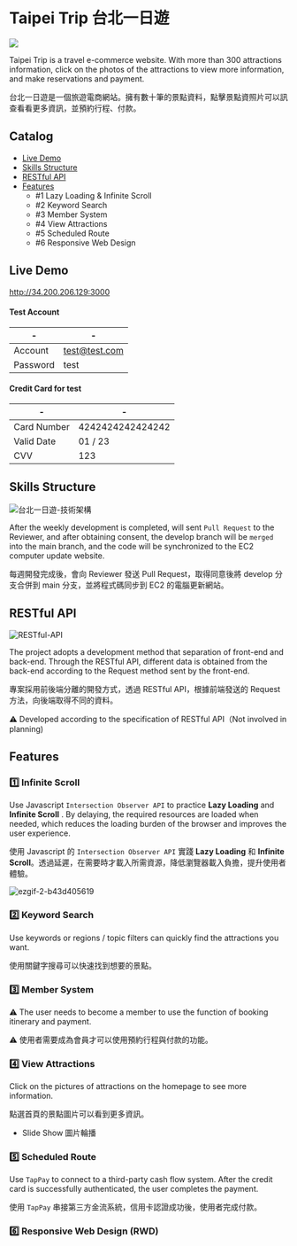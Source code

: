 # Taipei Trip 台北一日遊


![](https://i.imgur.com/PzYAbIc.jpg)

Taipei Trip is a travel e-commerce website. With more than 300 attractions information, click on the photos of the attractions to view more information, and make reservations and payment.


台北一日遊是一個旅遊電商網站。擁有數十筆的景點資料，點擊景點資照片可以訊查看看更多資訊，並預約行程、付款。

## Catalog
- [Live Demo](#live-demo)
- [Skills Structure](#skills-structure)
- [RESTful API](#restful-api)
- [Features](#features)
  - #1 Lazy Loading & Infinite Scroll
  - #2 Keyword Search
  - #3 Member System
  - #4 View Attractions
  - #5 Scheduled Route
  - #6 Responsive Web Design


## Live Demo


http://34.200.206.129:3000

#### Test Account
| - | - |
| -------- | -------- |
| Account | test@test.com |
| Password | test |

#### Credit Card for test
| - | - |
| -------- | -------- |
| Card Number	 | 4242424242424242 |
| Valid Date	 | 01 / 23 |
| CVV	 | 123 |

## Skills Structure
![台北一日遊-技術架構](https://user-images.githubusercontent.com/75563062/133192590-4eb4a1bd-8b64-436f-8c07-e8c1a2cede1d.png)

After the weekly development is completed, will sent `Pull Request` to the Reviewer, and after obtaining consent, the develop branch will be `merged` into the main branch, and the code will be synchronized to the EC2 computer update website.

每週開發完成後，會向 Reviewer 發送 Pull Request，取得同意後將 develop 分支合併到 main 分支，並將程式碼同步到 EC2 的電腦更新網站。


## RESTful API

![RESTful-API](https://user-images.githubusercontent.com/75563062/132503738-f72395fd-fa6c-4e72-bcda-62cf26673d63.png)

The project adopts a development method that separation of front-end and back-end. Through the RESTful API, different data is obtained from the back-end according to the Request method sent by the front-end.

專案採用前後端分離的開發方式，透過 RESTful API，根據前端發送的 Request 方法，向後端取得不同的資料。

⚠️ Developed according to the specification of RESTful API（Not involved in planning)



## Features

### 1️⃣ Infinite Scroll
Use Javascript `Intersection Observer API` to practice **Lazy Loading** and **Infinite Scroll** . By delaying, the required resources are loaded when needed, which reduces the loading burden of the browser and improves the user experience.

使用 Javascript 的 `Intersection Observer API` 實踐 **Lazy Loading** 和 **Infinite Scroll**。透過延遲，在需要時才載入所需資源，降低瀏覽器載入負擔，提升使用者體驗。


![ezgif-2-b43d405619](https://user-images.githubusercontent.com/92699251/169023608-3e32c378-5916-4eea-bcc7-556a791f1e4d.gif)






### 2️⃣ Keyword Search
Use keywords or regions / topic filters can quickly find the attractions you want.

使用關鍵字搜尋可以快速找到想要的景點。








### 3️⃣ Member System
⚠️ The user needs to become a member to use the function of booking itinerary and payment.

⚠️ 使用者需要成為會員才可以使用預約行程與付款的功能。



### 4️⃣ View Attractions
Click on the pictures of attractions on the homepage to see more information.

點選首頁的景點圖片可以看到更多資訊。

- Slide Show 圖片輪播




### 5️⃣ Scheduled Route
Use `TapPay` to connect to a third-party cash flow system. After the credit card is successfully authenticated, the user completes the payment.

使用 `TapPay` 串接第三方金流系統，信用卡認證成功後，使用者完成付款。



### 6️⃣ Responsive Web Design (RWD)
